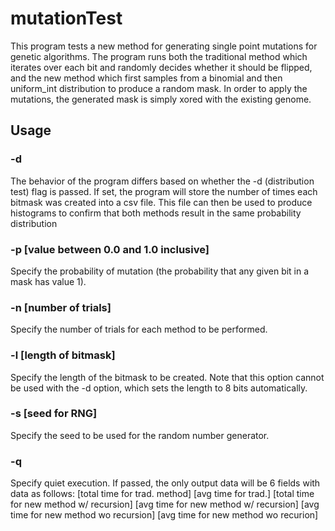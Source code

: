 # mutationTest
This program tests a new method for generating single point mutations for genetic algorithms. The program runs both the traditional method which iterates over each bit and randomly decides whether it should be flipped, and the new method which first samples from a binomial and then uniform_int distribution to produce a random mask. In order to apply the mutations, the generated mask is simply xored with the existing genome.
## Usage
### -d
The behavior of the program differs based on whether the -d (distribution test) flag is passed. If set, the program will store the number of times each bitmask was created into a csv file. This file can then be used to produce histograms to confirm that both methods result in the same probability distribution
### -p [value between 0.0 and 1.0 inclusive]
Specify the probability of mutation (the probability that any given bit in a mask has value 1).
### -n [number of trials]
Specify the number of trials for each method to be performed.
### -l [length of bitmask]
Specify the length of the bitmask to be created. Note that this option cannot be used with the -d option, which sets the length to 8 bits automatically.
### -s [seed for RNG]
Specify the seed to be used for the random number generator.
### -q
Specify quiet execution. If passed, the only output data will be 6 fields with data as follows:
\[total time for trad. method\] \[avg time for trad.\] \[total time for new method w/ recursion] \[avg time for new method w/ recursion\] \[avg time for new method wo recursion\] \[avg time for new method wo recurion\]
